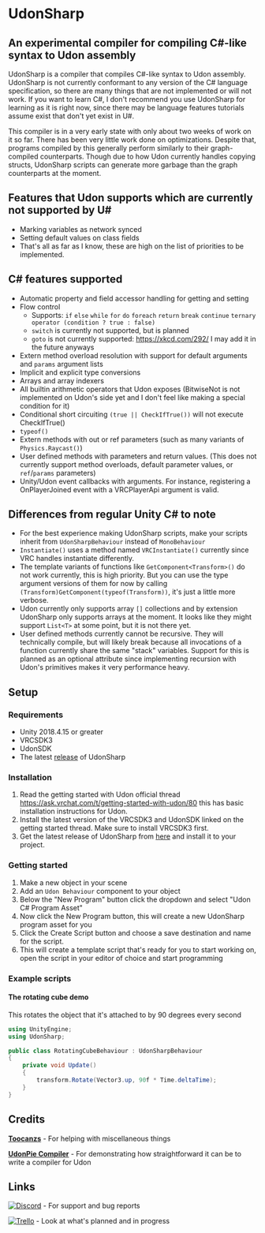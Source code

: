 # UdonSharp
## An experimental compiler for compiling C#-like syntax to Udon assembly

UdonSharp is a compiler that compiles C#-like syntax to Udon assembly. UdonSharp is not currently conformant to any version of the C# language specification, so there are many things that are not implemented or will not work. If you want to learn C#, I don't recommend you use UdonSharp for learning as it is right now, since there may be language features tutorials assume exist that don't yet exist in U#. 

This compiler is in a very early state with only about two weeks of work on it so far. There has been very little work done on optimizations. Despite that, programs compiled by this generally perform similarly to their graph-compiled counterparts. Though due to how Udon currently handles copying structs, UdonSharp scripts can generate more garbage than the graph counterparts at the moment. 

## Features that Udon supports which are currently not supported by U#
- Marking variables as network synced
- Setting default values on class fields
- That's all as far as I know, these are high on the list of priorities to be implemented.

## C# features supported
- Automatic property and field accessor handling for getting and setting
- Flow control
  - Supports: `if` `else` `while` `for` `do` `foreach` `return` `break` `continue` `ternary operator (condition ? true : false)`
  - `switch` is currently not supported, but is planned
  - `goto` is not currently supported: https://xkcd.com/292/ I may add it in the future anyways
- Extern method overload resolution with support for default arguments and `params` argument lists
- Implicit and explicit type conversions
- Arrays and array indexers
- All builtin arithmetic operators that Udon exposes (BitwiseNot is not implemented on Udon's side yet and I don't feel like making a special condition for it)
- Conditional short circuiting `(true || CheckIfTrue())` will not execute CheckIfTrue()
- `typeof()`
- Extern methods with out or ref parameters (such as many variants of `Physics.Raycast()`)
- User defined methods with parameters and return values. (This does not currently support method overloads, default parameter values, or `ref`/`params` parameters)
- Unity/Udon event callbacks with arguments. For instance, registering a OnPlayerJoined event with a VRCPlayerApi argument is valid.

## Differences from regular Unity C# to note
- For the best experience making UdonSharp scripts, make your scripts inherit from `UdonSharpBehaviour` instead of `MonoBehaviour`
- `Instantiate()` uses a method named `VRCInstantiate()` currently since VRC handles instantiate differently.
- The template variants of functions like `GetComponent<Transform>()` do not work currently, this is high priority. But you can use the type argument versions of them for now by calling `(Transform)GetComponent(typeof(Transform))`, it's just a little more verbose.
- Udon currently only supports array `[]` collections and by extension UdonSharp only supports arrays at the moment. It looks like they might support `List<T>` at some point, but it is not there yet. 
- User defined methods currently cannot be recursive. They will technically compile, but will likely break because all invocations of a function currently share the same "stack" variables. Support for this is planned as an optional attribute since implementing recursion with Udon's primitives makes it very performance heavy.

## Setup

### Requirements
- Unity 2018.4.15 or greater
- VRCSDK3
- UdonSDK
- The latest [release](https://github.com/Merlin-san/UdonSharp/releases/latest) of UdonSharp

### Installation
1. Read the getting started with Udon official thread https://ask.vrchat.com/t/getting-started-with-udon/80 this has basic installation instructions for Udon.
2. Install the latest version of the VRCSDK3 and UdonSDK linked on the getting started thread. Make sure to install VRCSDK3 first.
3. Get the latest release of UdonSharp from [here](https://github.com/Merlin-san/UdonSharp/releases/latest) and install it to your project.

### Getting started
1. Make a new object in your scene
2. Add an `Udon Behaviour` component to your object
3. Below the "New Program" button click the dropdown and select "Udon C# Program Asset"
4. Now click the New Program button, this will create a new UdonSharp program asset for you
5. Click the Create Script button and choose a save destination and name for the script.
6. This will create a template script that's ready for you to start working on, open the script in your editor of choice and start programming

### Example scripts

#### The rotating cube demo

This rotates the object that it's attached to by 90 degrees every second

```cs
using UnityEngine;
using UdonSharp;

public class RotatingCubeBehaviour : UdonSharpBehaviour
{
    private void Update()
    {
        transform.Rotate(Vector3.up, 90f * Time.deltaTime);
    }
}
```

## Credits
[**Toocanzs**](https://github.com/Toocanzs) - For helping with miscellaneous things

[**UdonPie Compiler**](https://github.com/zz-roba/UdonPieCompiler) - For demonstrating how straightforward it can be to write a compiler for Udon

## Links
 [![Discord](https://img.shields.io/badge/Discord-My%20Discord%20Server-blueviolet?logo=discord)](https://discord.gg/Ub2n8ZA) - For support and bug reports
 
 [![Trello](https://img.shields.io/badge/Trello-Udon%20Sharp%20Trello-blueviolet?logo=trello)](https://trello.com/b/EkIGQBy2/udonsharp) - Look at what's planned and in progress

